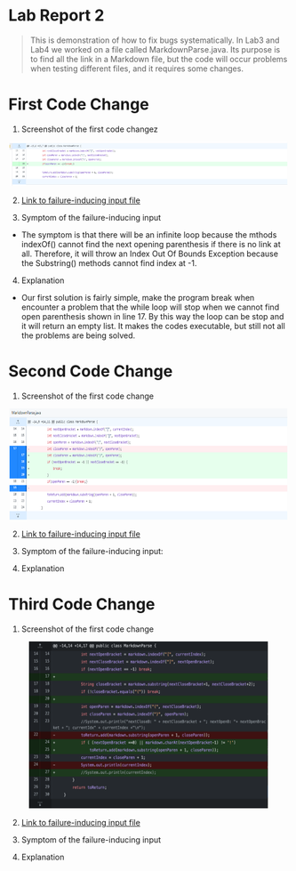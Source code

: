 # **Lab Report 2**

> This is demonstration of how to fix bugs systematically. In Lab3 and Lab4 we worked on a file called MarkdownParse.java. Its purpose is to find all the link in a Markdown file, but the code will occur problems when testing different files, and it requires some changes.


# **First Code Change**
1. Screenshot of the first code changez
<p align="center">
  <img width="500" height="80" src="images/lab-week4-p1.png">
</p>

2. [Link to failure-inducing input file](test-file/test-file.md)

3. Symptom of the failure-inducing input
- The symptom is that there will be an infinite loop because the mthods indexOf() cannot find the next opening parenthesis if there is no link at all. Therefore, it will throw an Index Out Of Bounds Exception because the Substring() methods cannot find index at -1.

4. Explanation
- Our first solution is fairly simple, make the program break when encounter a problem that the while loop will stop when we cannot find open parenthesis shown in line 17. By this way the loop can be stop and it will return an empty list. It makes the codes executable, but still not all the problems are being solved.

# **Second Code Change**

1. Screenshot of the first code change
<p align="center">
  <img width="500" height="200" src="images/lab-week4-p2.png">
</p>

2. [Link to failure-inducing input file](test-file/test-file.md)

3. Symptom of the failure-inducing input:


4. Explanation


# **Third Code Change**

1. Screenshot of the first code change
<p align="center">
  <img width="430" height="300" src="images/lab-week4-3.png">
</p>


2. [Link to failure-inducing input file](test-file/test-file2.md)

3. Symptom of the failure-inducing input

4. Explanation
